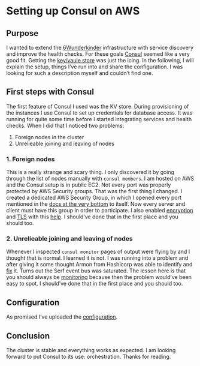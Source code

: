 # Setting up Consul on AWS

## Purpose 

I wanted to extend the [6Wunderkinder](http://www.6wunderkinder.com/) infrastructure with service discovery and improve the health checks. For these goals [Consul](https://consul.io) seemed like a very good fit. Getting the [key/vaule store](https://consul.io/docs/agent/http.html#kv) was just the icing. In the following, I will explain the setup, things I’ve run into and share the configuration. I was looking for such a description myself and couldn’t find one.

## First steps with Consul

The first feature of Consul I used was the KV store.  During provisioning of the instances I use Consul to set up credentials for database access. It was running for quite some time before I started integrating services and health checks. When I did that I noticed two problems: 

1. Foreign nodes in the cluster
2. Unrelieable joining and leaving of nodes

### 1. Foreign nodes

This is a really strange and scary thing. I only discovered it by going through the list of nodes manually with `consul members`. I am hosted on AWS and the Consul setup is in public EC2. Not every port was properly protected by AWS Security groups. That was the first thing I changed. I created a dedicated AWS Security Group, in which I opened every port mentioned in the [docs at the very bottom](https://consul.io/docs/agent/options.html) to itself. Now every server and client must have this group in order to participate. I also enabled [encryption](https://consul.io/docs/agent/encryption.html) and [TLS](https://consul.io/docs/agent/encryption.html) with this [help](https://www.digitalocean.com/community/tutorials/how-to-secure-consul-with-tls-encryption-on-ubuntu-14-04). I should’ve done that in the first place and you should too.

### 2. Unrelieable joining and leaving of nodes

Whenever I inspected `consul monitor` pages of output were flying by and I thought that is normal. I learned it is not. I was running into a problem  and after giving it some thought Armon from Hashicorp was able to identify and [fix](https://github.com/hashicorp/memberlist/commit/63ef41a08f845463ae968b58ca4927666ccc1f4e) it. Turns out the Serf event bus was saturated. The lesson here is that you should always be [monitoring](https://consul.io/docs/agent/telemetry.html) because then the problem would’ve been easy to spot. I should’ve done that in the first place and you should too.

## Configuration

As promised I’ve uploaded the [configuration](https://gist.github.com/i0rek/d8ed565f79d9c250004d).

## Conclusion

The cluster is stable and everything works as expected. I am looking forward to put Consul to its use: orchestration. Thanks for reading.  